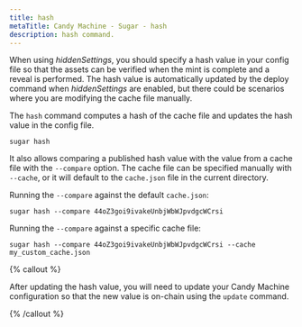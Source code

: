 ```yaml
---
title: hash
metaTitle: Candy Machine - Sugar - hash
description: hash command.
---
```


When using *hiddenSettings*, you should specify a hash value in your config file so that the assets can be verified when the mint is complete and a reveal is performed. The hash value is automatically updated by the deploy command when *hiddenSettings* are enabled, but there could be scenarios where you are modifying the cache file manually.

The `hash` command computes a hash of the cache file and updates the hash value in the config file.

```
sugar hash
```

It also allows comparing a published hash value with the value from a cache file with the `--compare` option. The cache file can be specified manually with `--cache`, or it will default to the `cache.json` file in the current directory.

Running the `--compare` against the default `cache.json`:

```
sugar hash --compare 44oZ3goi9ivakeUnbjWbWJpvdgcWCrsi
```

Running the `--compare` against a specific cache file:

```
sugar hash --compare 44oZ3goi9ivakeUnbjWbWJpvdgcWCrsi --cache my_custom_cache.json
```

{% callout %}

After updating the hash value, you will need to update your Candy Machine configuration so that the new value is on-chain using the `update` command.

{% /callout %}